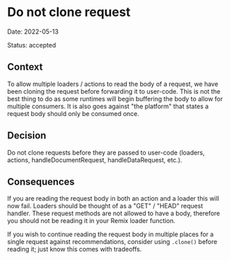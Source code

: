 # Do not clone request

Date: 2022-05-13

Status: accepted

## Context

To allow multiple loaders / actions to read the body of a request, we have been cloning the request before forwarding it to user-code. This is not the best thing to do as some runtimes will begin buffering the body to allow for multiple consumers. It is also goes against "the platform" that states a request body should only be consumed once.

## Decision

Do not clone requests before they are passed to user-code (loaders, actions, handleDocumentRequest, handleDataRequest, etc.).

## Consequences

If you are reading the request body in both an action and a loader this will now fail. Loaders should be thought of as a "GET" / "HEAD" request handler. These request methods are not allowed to have a body, therefore you should not be reading it in your Remix loader function.

If you wish to continue reading the request body in multiple places for a single request against recommendations, consider using `.clone()` before reading it; just know this comes with tradeoffs.
